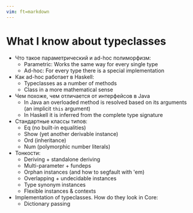 ```yaml
---
vim: ft=markdown
---
```


# What I know about typeclasses

* Что такое параметрический и ad-hoc полиморфизм:
    - Parametric: Works the same way for every single type
    - Ad-hoc: For every type there is a special implementation
* Как ad-hoc работает в Haskell:
    - Typeclasses as a number of methods
    - Class in a more mathematical sense
* Чем похоже, чем отличается от интерфейсов в Java
    - In Java an overloaded method is resolved based on its arguments
      (an implicit `this` argument)
    - In Haskell it is inferred from the complete type signature
* Стандартные классы типов:
    - Eq (no built-in equalities)
    - Show (yet another derivable instance)
    - Ord (inheritance)
    - Num (polymorphic number literals)
* Тонкости:
    - Deriving + standalone deriving
    - Multi-parameter + fundeps
    - Orphan instances (and how to segfault with 'em)
    - Overlapping + undecidable instances
    - Type synonym instances
    - Flexible instances & contexts
* Implementation of typeclasses. How do they look in Core:
    - Dictionary passing
